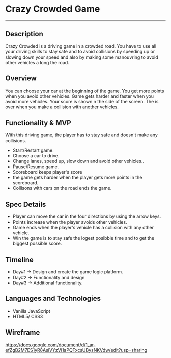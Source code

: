 # Crazy Crowded Game
***

## Description
Crazy Crowded is a driving game in a crowded road. You have to use all your driving skills to stay safe and to avoid collisions by speeding up or slowing down your speed and also by making some manouvring to avoid other vehicles a long the road. 

## Overview
You can choose your car at the beginning of the game.
You get more points when you avoid other vehicles.
Game gets harder and faster when you avoid more vehicles.
Your score is shown n the side of the screen.
The is over when you make a collision with another vehicles.

## Functionality & MVP
With this driving game, the player has to stay safe and doesn't make any collisions. 

* Start/Restart game.
* Choose a car to drive.
* Change lanes, speed up, slow down and avoid other vehicles..
* Pause/Resume game.
* Scoreboard keeps player's score
* the game gets harder when the player gets more points in the scoreboard.
* Collisons with cars on the road ends the game.

## Spec Details
* Player can move the car in the four directions by using the arrow keys.
* Points increase when the player avoids other vehicles.
* Game ends when the player's vehicle has a collision with any other vehicle.
* Win the game is to stay safe the logest posibble time and to get the biggest possible score.

## Timeline
* Day#1 -> Design and create the game logic platform. 
* Day#2 -> Functionality and design
* Day#3 -> Additional functionality.

## Languages and Technologies
* Vanilla JavaScript
* HTML5/ CSS3

## Wireframe
https://docs.google.com/document/d/1_ar-efZgB2M7ES1yR8AsiVYzVi1aPQFxcsUBysNKVdw/edit?usp=sharing
